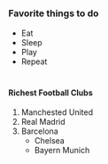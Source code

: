 # <h3> Favorite things to do
- Eat
- Sleep
- Play
- Repeat

# <h4> Richest Football Clubs
1. Manchested United
2. Real Madrid
3. Barcelona
   - Chelsea
   - Bayern Munich
